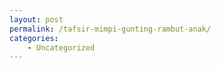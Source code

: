 ```yaml
---
layout: post
permalink: /tafsir-mimpi-gunting-rambut-anak/
categories:
    - Uncategorized
---
```



